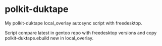 # polkit-duktape
My polkit-duktape local_overlay autosync script with freedesktop.

Script compare latest in gentoo repo with freedesktop versions and copy polkit-duktape.ebuild new in local_overlay. 
